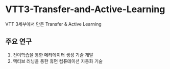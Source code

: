 # VTT3-Transfer-and-Active-Learning
VTT 3세부에서 만든 Transfer &amp; Active Learning

## 주요 연구
1. 전이학습을 통한 메타데이터 생성 기술 개발
2. 액티브 러닝을 통한 휴먼 컴퓨테이션 자동화 기술